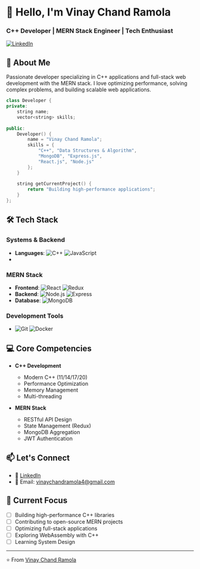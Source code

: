# 👋 Hello, I'm Vinay Chand Ramola
### C++ Developer | MERN Stack Engineer | Tech Enthusiast
[![LinkedIn](https://img.shields.io/badge/LinkedIn-Connect-blue)](https://linkedin.com/in/vinay-chand-ramola-970061223/) 

## 🚀 About Me
Passionate developer specializing in C++ applications and full-stack web development with the MERN stack. I love optimizing performance, solving complex problems, and building scalable web applications.

```cpp
class Developer {
private:
    string name;
    vector<string> skills;
    
public:
    Developer() {
        name = "Vinay Chand Ramola";
        skills = {
            "C++", "Data Structures & Algorithm",
            "MongoDB", "Express.js",
            "React.js", "Node.js"
        };
    }
    
    string getCurrentProject() {
        return "Building high-performance applications";
    }
};
```

## 🛠️ Tech Stack
### Systems & Backend
- **Languages**: ![C++]([https://img.shields.io/badge/-C++-00599C?logo=c%2B%2B&logoColor=white](https://img.icons8.com/?size=100&id=40669&format=png&color=000000)) ![JavaScript]([https://img.shields.io/badge/-JavaScript-F7DF1E?logo=javascript&logoColor=black](https://img.icons8.com/?size=100&id=108784&format=png&color=000000))
- 
### MERN Stack
- **Frontend**: ![React]([https://img.shields.io/badge/-React-61DAFB?logo=react&logoColor=black](https://img.icons8.com/?size=100&id=asWSSTBrDlTW&format=png&color=000000)) ![Redux]([https://img.shields.io/badge/-Redux-764ABC?logo=redux&logoColor=white](https://img.icons8.com/?size=100&id=b6vIINYN0kfW&format=png&color=000000))
- **Backend**: ![Node.js]([https://img.shields.io/badge/-Node.js-339933?logo=node.js&logoColor=white](https://img.icons8.com/?size=100&id=54087&format=png&color=000000)) ![Express]([https://img.shields.io/badge/-Express-000000?logo=express&logoColor=white](https://img.icons8.com/?size=100&id=9Gfx4Dfxl0JK&format=png&color=000000))
- **Database**: ![MongoDB]([https://img.shields.io/badge/-MongoDB-47A248?logo=mongodb&logoColor=white](https://img.icons8.com/?size=100&id=74402&format=png&color=000000))

### Development Tools
- ![Git]([https://img.shields.io/badge/-Git-F05032?logo=git&logoColor=white](https://img.icons8.com/?size=100&id=38389&format=png&color=000000)) ![Docker]([https://img.shields.io/badge/-Docker-2496ED?logo=docker&logoColor=white](https://img.icons8.com/?size=100&id=22797&format=png&color=000000))


## 💻 Core Competencies
- **C++ Development**
  - Modern C++ (11/14/17/20)
  - Performance Optimization
  - Memory Management
  - Multi-threading
  
- **MERN Stack**
  - RESTful API Design
  - State Management (Redux)
  - MongoDB Aggregation
  - JWT Authentication

## 📫 Let's Connect
- 💼 [LinkedIn]([https://linkedin.com/in/vinay-chand-ramola-970061223/](https://www.linkedin.com/in/vinay-chand-ramola-970061223/))
- 📧 Email: vinaychandramola4@gmail.com

## 🎯 Current Focus
- [ ] Building high-performance C++ libraries
- [ ] Contributing to open-source MERN projects
- [ ] Optimizing full-stack applications
- [ ] Exploring WebAssembly with C++
- [ ] Learning System Design

---
⭐️ From [Vinay Chand Ramola]([https://github.com/your-username](https://github.com/vinayRamola))
